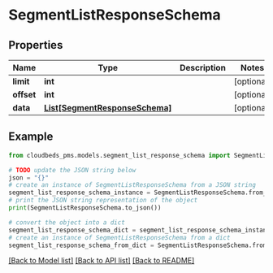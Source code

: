 # SegmentListResponseSchema


## Properties

Name | Type | Description | Notes
------------ | ------------- | ------------- | -------------
**limit** | **int** |  | [optional] 
**offset** | **int** |  | [optional] 
**data** | [**List[SegmentResponseSchema]**](SegmentResponseSchema.md) |  | [optional] 

## Example

```python
from cloudbeds_pms.models.segment_list_response_schema import SegmentListResponseSchema

# TODO update the JSON string below
json = "{}"
# create an instance of SegmentListResponseSchema from a JSON string
segment_list_response_schema_instance = SegmentListResponseSchema.from_json(json)
# print the JSON string representation of the object
print(SegmentListResponseSchema.to_json())

# convert the object into a dict
segment_list_response_schema_dict = segment_list_response_schema_instance.to_dict()
# create an instance of SegmentListResponseSchema from a dict
segment_list_response_schema_from_dict = SegmentListResponseSchema.from_dict(segment_list_response_schema_dict)
```
[[Back to Model list]](../README.md#documentation-for-models) [[Back to API list]](../README.md#documentation-for-api-endpoints) [[Back to README]](../README.md)


